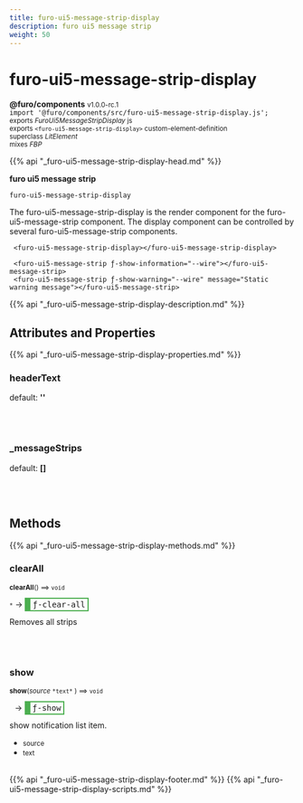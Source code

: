 ```yaml
---
title: furo-ui5-message-strip-display
description: furo ui5 message strip
weight: 50
---
```


# furo-ui5-message-strip-display
**@furo/components** <small>v1.0.0-rc.1</small>
<br>`import '@furo/components/src/furo-ui5-message-strip-display.js';`<small>
<br>exports *FuroUi5MessageStripDisplay* js
<br>exports `<furo-ui5-message-strip-display>` custom-element-definition
<br>superclass *LitElement*
<br> mixes *FBP*</small>

{{% api "_furo-ui5-message-strip-display-head.md" %}}

**furo ui5 message strip**

`furo-ui5-message-strip-display`

 The furo-ui5-message-strip-display is the render component for the furo-ui5-message-strip component.
 The display component can be controlled by several furo-ui5-message-strip components.

```
 <furo-ui5-message-strip-display></furo-ui5-message-strip-display>

 <furo-ui5-message-strip ƒ-show-information="--wire"></furo-ui5-message-strip>
 <furo-ui5-message-strip ƒ-show-warning="--wire" message="Static warning message"></furo-ui5-message-strip>
 ```

{{% api "_furo-ui5-message-strip-display-description.md" %}}


## Attributes and Properties
{{% api "_furo-ui5-message-strip-display-properties.md" %}}






### **headerText**
default: **&#39;&#39;**</small>


<br><br>

### **_messageStrips**
default: **[]**</small>


<br><br>

## Methods
{{% api "_furo-ui5-message-strip-display-methods.md" %}}



### **clearAll**
<small>**clearAll**() ⟹ `void`</small>

<small>`*`</small> →
<span  style="border-width:2px 2px 2px 10px; border-style: solid;border-color:  rgb(76, 175, 80);font-family:monospace; padding:2px 4px;">ƒ-clear-all</span>

Removes all strips

<br><br>

### **show**
<small>**show**(*source* `` *text* `` ) ⟹ `void`</small>

<small>`` `` </small> →
<span  style="border-width:2px 2px 2px 10px; border-style: solid;border-color:  rgb(76, 175, 80);font-family:monospace; padding:2px 4px;">ƒ-show</span>

show notification list item.

- <small>source </small>
- <small>text </small>
<br><br>






{{% api "_furo-ui5-message-strip-display-footer.md" %}}
{{% api "_furo-ui5-message-strip-display-scripts.md" %}}
